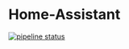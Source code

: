 # Home-Assistant
[![pipeline status](https://gitlab.com/willger/Home-Assistant/badges/master/pipeline.svg)](https://gitlab.com/willger/Home-Assistant/commits/master)
